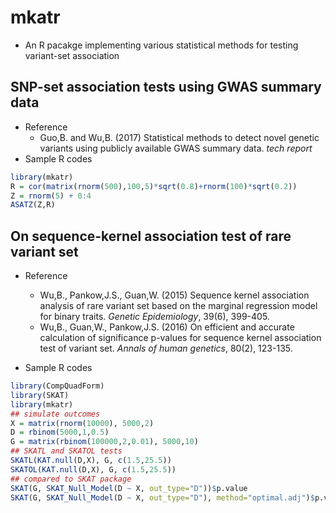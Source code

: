 # mkatr
 - An R pacakge implementing various statistical methods for testing variant-set association

## SNP-set association tests using GWAS summary data
 - Reference
    - Guo,B. and Wu,B. (2017) Statistical methods to detect novel genetic variants using publicly available GWAS summary data. *tech report*
 - Sample R codes
 ```r
 library(mkatr)
 R = cor(matrix(rnorm(500),100,5)*sqrt(0.8)+rnorm(100)*sqrt(0.2))
 Z = rnorm(5) + 0:4
 ASATZ(Z,R)
 ```

## On sequence-kernel association test of rare variant set
 - Reference
    - Wu,B., Pankow,J.S., Guan,W. (2015) Sequence kernel association analysis of rare variant set based on the marginal regression model for binary traits. *Genetic Epidemiology*, 39(6), 399-405.
    - Wu,B., Guan,W., Pankow,J.S. (2016) On efficient and accurate calculation of significance p-values for sequence kernel association test of variant set. *Annals of human genetics*, 80(2), 123-135.
 
 - Sample R codes
```r
library(CompQuadForm)
library(SKAT)
library(mkatr)
## simulate outcomes
X = matrix(rnorm(10000), 5000,2)
D = rbinom(5000,1,0.5)
G = matrix(rbinom(100000,2,0.01), 5000,10)
## SKATL and SKATOL tests
SKATL(KAT.null(D,X), G, c(1.5,25.5))
SKATOL(KAT.null(D,X), G, c(1.5,25.5))
## compared to SKAT package
SKAT(G, SKAT_Null_Model(D ~ X, out_type="D"))$p.value
SKAT(G, SKAT_Null_Model(D ~ X, out_type="D"), method="optimal.adj")$p.value
```
